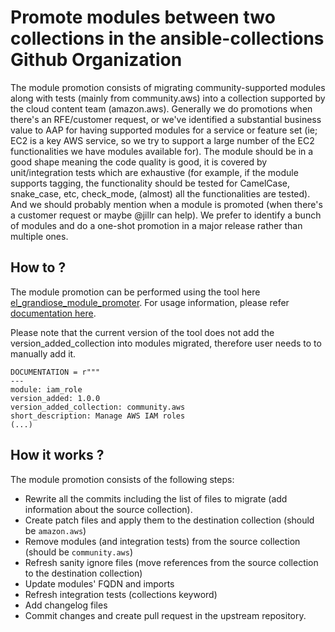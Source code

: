 # Promote modules between two collections in the ansible-collections Github Organization

The module promotion consists of migrating community-supported modules along with tests (mainly from community.aws) into a collection supported by the cloud content team (amazon.aws).
Generally we do promotions when there's an RFE/customer request, or we've identified a substantial business value to AAP for having supported modules for a service or feature set (ie; EC2 is a key AWS service, so we try to support a large number of the EC2 functionalities we have modules available for).
The module should be in a good shape meaning the code quality is good, it is covered by unit/integration tests which are exhaustive (for example, if the module supports tagging, the functionality should be tested for CamelCase, snake_case, etc, check_mode, (almost) all the functionalities are tested). And we should probably mention when a module is promoted (when there's a customer request or maybe @jillr can help).
We prefer to identify a bunch of modules and do a one-shot promotion in a major release rather than multiple ones.

## How to ?

The module promotion can be performed using the tool here [el_grandiose_module_promoter](https://github.com/ansible-collections/el_grandiose_module_promoter.git).
For usage information, please refer [documentation here](https://github.com/ansible-collections/el_grandiose_module_promoter/blob/main/README.md).

Please note that the current version of the tool does not add the version_added_collection into modules migrated, therefore user needs to to manually add it.

```
DOCUMENTATION = r"""
---
module: iam_role
version_added: 1.0.0
version_added_collection: community.aws
short_description: Manage AWS IAM roles
(...)
```

## How it works ?

The module promotion consists of the following steps:

- Rewrite all the commits including the list of files to migrate (add information about the source collection).
- Create patch files and apply them to the destination collection (should be ``amazon.aws``)
- Remove modules (and integration tests) from the source collection (should be ``community.aws``)
- Refresh sanity ignore files (move references from the source collection to the destination collection)
- Update modules' FQDN and imports
- Refresh integration tests (collections keyword)
- Add changelog files
- Commit changes and create pull request in the upstream repository.
